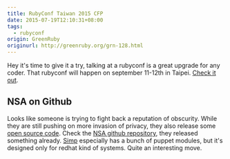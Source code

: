 ```yaml
---
title: RubyConf Taiwan 2015 CFP
date: 2015-07-19T12:10:31+08:00
tags:
  - rubyconf
origin: GreenRuby
originurl: http://greenruby.org/grn-128.html
---
```

Hey it's time to give it a try, talking at a rubyconf is a great upgrade for
any coder. That rubyconf will happen on september 11-12th in Taipei. [Check it
out][rubyconf].

## NSA on Github

Looks like someone is trying to fight back a reputation of obscurity. While
they are still pushing on more invasion of privacy, they also release some
[open source code][nsaoss]. Check the [NSA github repository][nsa], they
released something already. [Simp][simp] especially has a bunch of puppet
modules, but it's designed only for redhat kind of systems. Quite an
interesting move.

[rubyconf]: https://www.ruby-lang.org/en/news/2015/07/14/rubyconftw-2015-call-for-proposals/
[nsaoss]: http://fossbytes.com/nsa-open-sources-its-linux-based-cyber-security-tool/
[nsa]: https://github.com/NationalSecurityAgency
[simp]: https://github.com/simp
